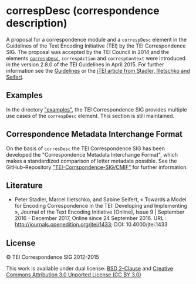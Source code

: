 # correspDesc (correspondence description)

A proposal for a correspondence module and a `correspDesc` element in the Guidelines of the Text Encoding Initiative (TEI) by the TEI Correspondence SIG. The proposal was accepted by the TEI Council in 2014 and the elements [`correspDesc`](http://www.tei-c.org/release/doc/tei-p5-doc/de/html/ref-correspDesc.html), `correspAction` and `correspContext` were introduced in the version 2.8.0 of the TEI Guidelines in April 2015. For further information see the [Guidelines](http://www.tei-c.org/release/doc/tei-p5-doc/de/html/HD.html#HD44CD) or the [jTEI article from Stadler, Illetschko and Seifert](http://journals.openedition.org/jtei/1433). 

## Examples

In the directory ["examples"](./examples), the TEI Correspondence SIG provides multiple use cases of the `correspDesc` element. This section is still maintained. 

## Correspondence Metadata Interchange Format

On the basis of `corresDesc` the TEI Correspondence SIG has been developed the "Correspondence Metadata Interchange Format", which makes a standardized comparison of letter metadata possible. See the GitHub-Repository ["TEI-Corrspondence-SIG/CMIF"](https://github.com/TEI-Correspondence-SIG/CMIF) for further information.

## Literature

- Peter Stadler, Marcel Illetschko, and Sabine Seifert, « Towards a Model for Encoding Correspondence in the TEI: Developing and Implementing <correspDesc> », Journal of the Text Encoding Initiative \[Online\], Issue 9 | September 2016 - December 2017, Online since 24 September 2016. URL : http://journals.openedition.org/jtei/1433; DOI: 10.4000/jtei.1433

## License

© TEI Correspondence SIG 2012-2015

This work is available under dual license: [BSD 2-Clause](http://opensource.org/licenses/BSD-2-Clause) and [Creative Commons Attribution 3.0 Unported License (CC BY 3.0)](http://creativecommons.org/licenses/by/3.0/)
